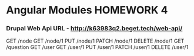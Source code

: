 # Angular Modules HOMEWORK 4

### Drupal Web Api URL - http://k63983q2.beget.tech/web-api/

GET	    /node
GET	    /node/1
PUT	    /node/1
PATCH	/node/1
DELETE	/node/1
GET	    /question
GET	    /user
GET	    /user/1
PUT	    /user/1
PATCH	/user/1
DELETE	/user/1
